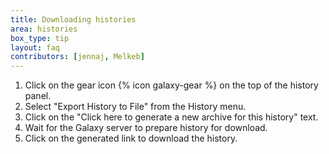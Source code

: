 ```yaml
---
title: Downloading histories
area: histories
box_type: tip
layout: faq
contributors: [jennaj, Melkeb]
---
```



1. Click on the gear icon {% icon galaxy-gear %} on the top of the history panel.
2. Select "Export History to File" from the History menu.
3. Click on the "Click here to generate a new archive for this history" text.
4. Wait for the Galaxy server to prepare history for download.
5. Click on the generated link to download the history.
